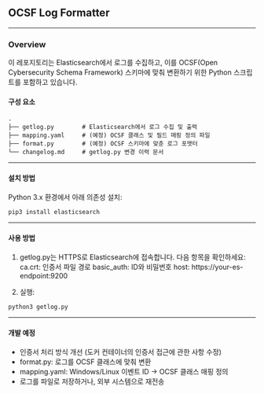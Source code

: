 ## OCSF Log Formatter

---

### Overview
이 레포지토리는 Elasticsearch에서 로그를 수집하고, 이를 OCSF(Open Cybersecurity Schema Framework) 스키마에 맞춰 변환하기 위한 Python 스크립트를 포함하고 있습니다.

#### 구성 요소
```
.
├── getlog.py        # Elasticsearch에서 로그 수집 및 출력
├── mapping.yaml     # (예정) OCSF 클래스 및 필드 매핑 정의 파일
├── format.py        # (예정) OCSF 스키마에 맞춘 로그 포맷터
└── changelog.md     # getlog.py 변경 이력 문서
```

---

#### 설치 방법
Python 3.x 환경에서 아래 의존성 설치:
  
  ```bash
  pip3 install elasticsearch
  ```

---

#### 사용 방법
1. getlog.py는 HTTPS로 Elasticsearch에 접속합니다. 다음 항목을 확인하세요:
  ca.crt: 인증서 파일 경로
  basic_auth: ID와 비밀번호
  host: https://your-es-endpoint:9200

2. 실행:
  ```bash
  python3 getlog.py
  ```

---

#### 개발 예정
- 인증서 처리 방식 개선 (도커 컨테이너의 인증서 접근에 관한 사항 수정)
- format.py: 로그를 OCSF 클래스에 맞춰 변환
- mapping.yaml: Windows/Linux 이벤트 ID → OCSF 클래스 매핑 정의
- 로그를 파일로 저장하거나, 외부 시스템으로 재전송

